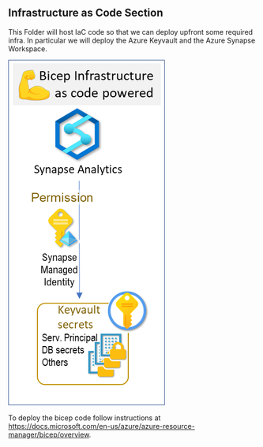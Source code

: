## Infrastructure as Code Section

This Folder will host IaC code so that we can deploy upfront some required infra. In particular we will deploy the Azure Keyvault and the Azure Synapse Workspace.

![](.\imageIaC.png)

To deploy the bicep code follow instructions at https://docs.microsoft.com/en-us/azure/azure-resource-manager/bicep/overview.